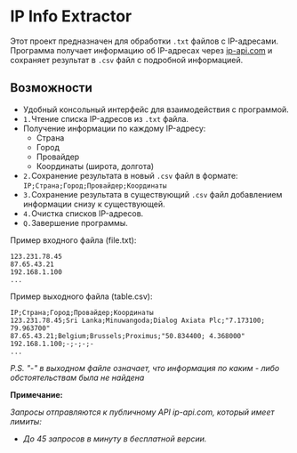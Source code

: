 # IP Info Extractor

Этот проект предназначен для обработки `.txt` файлов с IP-адресами. Программа получает информацию об IP-адресах через [ip-api.com](http://ip-api.com/json/) и сохраняет результат в `.csv` файл с подробной информацией.

## Возможности

- Удобный консольный интерфейс для взаимодействия с программой.
- ```1.```Чтение списка IP-адресов из `.txt` файла.
- Получение информации по каждому IP-адресу:
  - Страна
  - Город
  - Провайдер
  - Координаты (широта, долгота)
- ```2.```Сохранение результата в новый `.csv` файл в формате:
```IP;Страна;Город;Провайдер;Координаты```
- ```3.```Сохранение результата в существующий `.csv` файл добавлением информации снизу к существующей.
- ```4.```Очистка списков IP-адресов.
- ```Q.```Завершение программы.

Пример входного файла (file.txt):
```
123.231.78.45
87.65.43.21
192.168.1.100
...
```

Пример выходного файла (table.csv):
```
IP;Страна;Город;Провайдер;Координаты
123.231.78.45;Sri Lanka;Minuwangoda;Dialog Axiata Plc;"7.173100; 79.963700"
87.65.43.21;Belgium;Brussels;Proximus;"50.834400; 4.368000"
192.168.1.100;-;-;-;-
...
```

*P.S. "-" в выходном файле означает, что информация по каким - либо обстоятельствам была не найдена* 

**Примечание:**

*Запросы отправляются к публичному API ip-api.com, который имеет лимиты:*
 - *До 45 запросов в минуту в бесплатной версии.*
